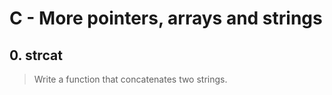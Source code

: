 # C - More pointers, arrays and strings

## 0. strcat
> Write a function that concatenates two strings.
